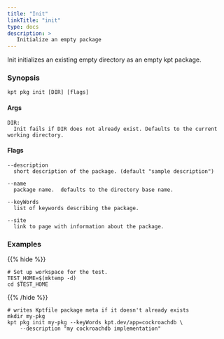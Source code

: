 ```yaml
---
title: "Init"
linkTitle: "init"
type: docs
description: >
   Initialize an empty package
---
```

<!--mdtogo:Short
    Initialize an empty package
-->

Init initializes an existing empty directory as an empty kpt package.

### Synopsis
<!--mdtogo:Long-->
```
kpt pkg init [DIR] [flags]
```

#### Args

```
DIR:
  Init fails if DIR does not already exist. Defaults to the current working directory.
```

#### Flags

```
--description
  short description of the package. (default "sample description")

--name
  package name.  defaults to the directory base name.

--keyWords
  list of keywords describing the package.

--site
  link to page with information about the package.
```
<!--mdtogo-->

### Examples

{{% hide %}}

<!-- @makeWorkplace @verifyExamples-->
```
# Set up workspace for the test.
TEST_HOME=$(mktemp -d)
cd $TEST_HOME
```

{{% /hide %}}

<!--mdtogo:Examples-->

<!-- @pkgInit @verifyStaleExamples-->
```shell
# writes Kptfile package meta if it doesn't already exists
mkdir my-pkg
kpt pkg init my-pkg --keyWords kpt.dev/app=cockroachdb \
    --description "my cockroachdb implementation"
```
<!--mdtogo-->
